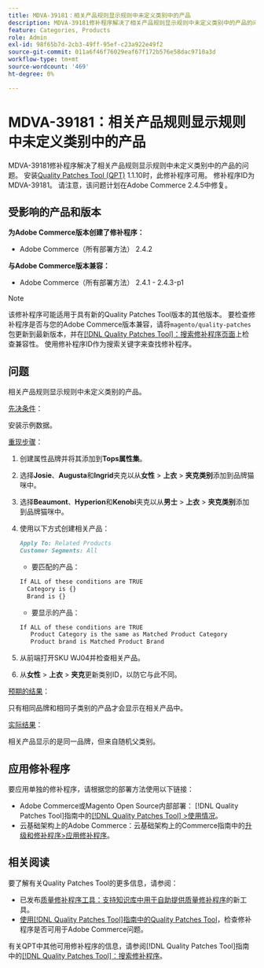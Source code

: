 ```yaml
---
title: MDVA-39181：相关产品规则显示规则中未定义类别中的产品
description: MDVA-39181修补程序解决了相关产品规则显示规则中未定义类别中的产品的问题。 安装[Quality Patches Tool (QPT)](https://experienceleague.adobe.com/en/docs/commerce-operations/tools/quality-patches-tool/quality-patches-tool-to-self-serve-quality-patches) 1.1.10后，即可使用此修补程序。 修补程序ID为MDVA-39181。 请注意，该问题计划在Adobe Commerce 2.4.5中修复。
feature: Categories, Products
role: Admin
exl-id: 98f65b7d-2cb3-49ff-95ef-c23a922e49f2
source-git-commit: 011a6f46f76029eaf67f172b576e58dac9710a3d
workflow-type: tm+mt
source-wordcount: '469'
ht-degree: 0%

---
```


# MDVA-39181：相关产品规则显示规则中未定义类别中的产品

MDVA-39181修补程序解决了相关产品规则显示规则中未定义类别中的产品的问题。 安装[Quality Patches Tool (QPT)](https://experienceleague.adobe.com/en/docs/commerce-operations/tools/quality-patches-tool/quality-patches-tool-to-self-serve-quality-patches) 1.1.10时，此修补程序可用。 修补程序ID为MDVA-39181。 请注意，该问题计划在Adobe Commerce 2.4.5中修复。

## 受影响的产品和版本

**为Adobe Commerce版本创建了修补程序：**

* Adobe Commerce（所有部署方法） 2.4.2

**与Adobe Commerce版本兼容：**

* Adobe Commerce（所有部署方法） 2.4.1 - 2.4.3-p1

>[!NOTE]
>
>该修补程序可能适用于具有新的Quality Patches Tool版本的其他版本。 要检查修补程序是否与您的Adobe Commerce版本兼容，请将`magento/quality-patches`包更新到最新版本，并在[[!DNL Quality Patches Tool]：搜索修补程序页面](https://experienceleague.adobe.com/en/docs/commerce-operations/tools/quality-patches-tool/quality-patches-tool-to-self-serve-quality-patches)上检查兼容性。 使用修补程序ID作为搜索关键字来查找修补程序。

## 问题

相关产品规则显示规则中未定义类别的产品。

<u>先决条件</u>：

安装示例数据。

<u>重现步骤</u>：

1. 创建属性品牌并将其添加到&#x200B;**Tops属性集**。
1. 选择&#x200B;**Josie**、**Augusta**&#x200B;和&#x200B;**Ingrid**&#x200B;夹克以从&#x200B;**女性** > **上衣** > **夹克类别**&#x200B;添加到品牌猫咪中。
1. 选择&#x200B;**Beaumont**、**Hyperion**&#x200B;和&#x200B;**Kenobi**&#x200B;夹克以从&#x200B;**男士** > **上衣** > **夹克类别**&#x200B;添加到品牌猫咪中。
1. 使用以下方式创建相关产品：

   ```markdown
   Apply To: Related Products
   Customer Segments: All
   ```

   * 要匹配的产品：

   ```markdown
   If ALL of these conditions are TRUE
     Category is {}
     Brand is {}
   ```

   * 要显示的产品：

   ```markdown
   If ALL of these conditions are TRUE
      Product Category is the same as Matched Product Category
      Product brand is Matched Product Brand
   ```

1. 从前端打开SKU WJ04并检查相关产品。
1. 从&#x200B;**女性** > **上衣** > **夹克**&#x200B;更新类别ID，以防它与此不同。

<u>预期的结果</u>：

只有相同品牌和相同子类别的产品才会显示在相关产品中。

<u>实际结果</u>：

相关产品显示的是同一品牌，但来自随机父类别。

## 应用修补程序

要应用单独的修补程序，请根据您的部署方法使用以下链接：

* Adobe Commerce或Magento Open Source内部部署： [!DNL Quality Patches Tool]指南中的[[!DNL Quality Patches Tool] >使用情况](/help/tools/quality-patches-tool/usage.md)。
* 云基础架构上的Adobe Commerce：云基础架构上的Commerce指南中的[升级和修补程序>应用修补程序](https://experienceleague.adobe.com/docs/commerce-cloud-service/user-guide/develop/upgrade/apply-patches.html)。

## 相关阅读

要了解有关Quality Patches Tool的更多信息，请参阅：

* 已发布[质量修补程序工具：支持知识库中用于自助提供质量修补程序](https://experienceleague.adobe.com/en/docs/commerce-operations/tools/quality-patches-tool/quality-patches-tool-to-self-serve-quality-patches)的新工具。
* [使用[!DNL Quality Patches Tool]指南中的Quality Patches Tool](/help/tools/quality-patches-tool/patches-available-in-qpt/check-patch-for-magento-issue-with-magento-quality-patches.md)，检查修补程序是否可用于Adobe Commerce问题。

有关QPT中其他可用修补程序的信息，请参阅[!DNL Quality Patches Tool]指南中的[[!DNL Quality Patches Tool]：搜索修补程序](https://experienceleague.adobe.com/tools/commerce-quality-patches/index.html)。
